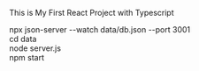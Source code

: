 
This is My First React Project with Typescript <br />

npx json-server --watch data/db.json --port 3001 <br />
cd data <br />
node server.js <br />
npm start <br />



